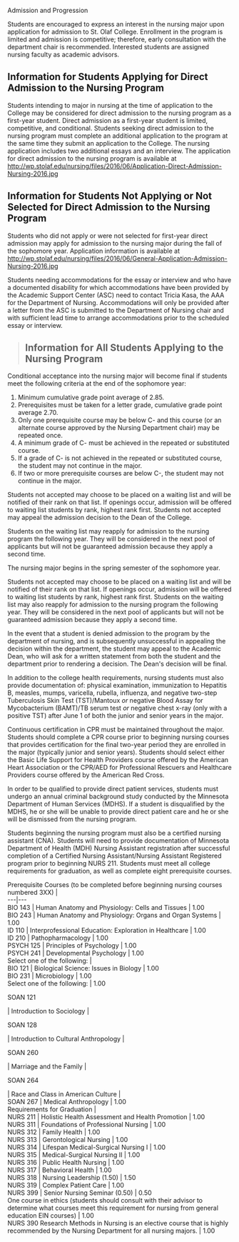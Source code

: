   
  
Admission and Progression

Students are encouraged to express an interest in the nursing major upon application for admission to St. Olaf College. Enrollment in the program is limited and admission is competitive; therefore, early consultation with the department chair is recommended. Interested students are assigned nursing faculty as academic advisors.

##  Information for Students Applying for Direct Admission to the Nursing Program

Students intending to major in nursing at the time of application to the College may be considered for direct admission to the nursing program as a first-year student. Direct admission as a first-year student is limited, competitive, and conditional. Students seeking direct admission to the nursing program must complete an additional application to the program at the same time they submit an application to the College. The nursing application includes two additional essays and an interview. The application for direct admission to the nursing program is available at  http://wp.stolaf.edu/nursing/files/2016/06/Application-Direct-Admission-Nursing-2016.jpg

##  Information for Students Not Applying or Not Selected for Direct Admission to the Nursing Program

Students who did not apply or were not selected for first-year direct admission may apply for admission to the nursing major during the fall of the sophomore year. Application information is available at  http://wp.stolaf.edu/nursing/files/2016/06/General-Application-Admission-Nursing-2016.jpg

Students needing accommodations for the essay or interview and who have a documented disability for which accommodations have been provided by the Academic Support Center (ASC) need to contact Tricia Kasa, the AAA for the Department of Nursing. Accommodations will only be provided after a letter from the ASC is submitted to the Department of Nursing chair and with sufficient lead time to arrange accommodations prior to the scheduled essay or interview.

> ##  Information for All Students Applying to the Nursing Program

Conditional acceptance into the nursing major will become final if students meet the following criteria at the end of the sophomore year:

  1. Minimum cumulative grade point average of 2.85. 
  2. Prerequisites must be taken for a letter grade, cumulative grade point average 2.70. 
  3. Only one prerequisite course may be below C- and this course (or an alternate course approved by the Nursing Department chair) may be repeated once. 
  4. A minimum grade of C- must be achieved in the repeated or substituted course. 
  5. If a grade of C- is not achieved in the repeated or substituted course, the student may not continue in the major. 
  6. If two or more prerequisite courses are below C-, the student may not continue in the major. 

Students not accepted may choose to be placed on a waiting list and will be notified of their rank on that list. If openings occur, admission will be offered to waiting list students by rank, highest rank first. Students not accepted may appeal the admission decision to the Dean of the College.

Students on the waiting list may reapply for admission to the nursing program the following year. They will be considered in the next pool of applicants but will not be guaranteed admission because they apply a second time.

The nursing major begins in the spring semester of the sophomore year.

Students not accepted may choose to be placed on a waiting list and will be notified of their rank on that list. If openings occur, admission will be offered to waiting list students by rank, highest rank first. Students on the waiting list may also reapply for admission to the nursing program the following year. They will be considered in the next pool of applicants but will not be guaranteed admission because they apply a second time.

In the event that a student is denied admission to the program by the department of nursing, and is subsequently unsuccessful in appealing the decision within the department, the student may appeal to the Academic Dean, who will ask for a written statement from both the student and the department prior to rendering a decision. The Dean's decision will be final.

In addition to the college health requirements, nursing students must also provide documentation of: physical examination, immunization to Hepatitis B, measles, mumps, varicella, rubella, influenza, and negative two-step Tuberculosis Skin Test (TST)/Mantoux _or_ negative Blood Assay for Mycobacterium (BAMT)/TB serum test _or_ negative chest x-ray (only with a positive TST) after June 1 of both the junior and senior years in the major.

Continuous certification in CPR must be maintained throughout the major. Students should complete a CPR course prior to beginning nursing courses that provides certification for the final two-year period they are enrolled in the major (typically junior and senior years). Students should select either the Basic Life Support for Health Providers course offered by the American Heart Association or the CPR/AED for Professional Rescuers and Healthcare Providers course offered by the American Red Cross.

In order to be qualified to provide direct patient services, students must undergo an annual criminal background study conducted by the Minnesota Department of Human Services (MDHS). If a student is disqualified by the MDHS, he or she will be unable to provide direct patient care and he or she will be dismissed from the nursing program.

Students beginning the nursing program must also be a certified nursing assistant (CNA). Students will need to provide documentation of Minnesota Department of Health (MDH) Nursing Assistant registration after successful completion of a Certified Nursing Assistant/Nursing Assistant Registered program prior to beginning NURS 211. Students must meet all college requirements for graduation, as well as complete eight prerequisite courses.

Prerequisite Courses (to be completed before beginning nursing courses numbered 3XX)  |  
---|---  
BIO 143  |  Human Anatomy and Physiology: Cells and Tissues  |  1.00  
BIO 243  |  Human Anatomy and Physiology: Organs and Organ Systems  |  1.00  
ID 110  |  Interprofessional Education: Exploration in Healthcare  |  1.00  
ID 210  |  Pathopharmacology  |  1.00  
PSYCH 125  |  Principles of Psychology  |  1.00  
PSYCH 241  |  Developmental Psychology  |  1.00  
Select one of the following:  |  
BIO 121  |  Biological Science: Issues in Biology  |  1.00  
BIO 231  |  Microbiology  |  1.00  
Select one of the following:  |  1.00  
  
SOAN 121

|  Introduction to Sociology  |  
  
SOAN 128

|  Introduction to Cultural Anthropology  |  
  
SOAN 260

|  Marriage and the Family  |  
  
SOAN 264

|  Race and Class in American Culture  |  
SOAN 267  |  Medical Anthropology  |  1.00  
Requirements for Graduation  |  
NURS 211  |  Holistic Health Assessment and Health Promotion  |  1.00  
NURS 311  |  Foundations of Professional Nursing  |  1.00  
NURS 312  |  Family Health  |  1.00  
NURS 313  |  Gerontological Nursing  |  1.00  
NURS 314  |  Lifespan Medical-Surgical Nursing I  |  1.00  
NURS 315  |  Medical-Surgical Nursing II  |  1.00  
NURS 316  |  Public Health Nursing  |  1.00  
NURS 317  |  Behavioral Health  |  1.00  
NURS 318  |  Nursing Leadership (1.50)  |  1.50  
NURS 319  |  Complex Patient Care  |  1.00  
NURS 399  |  Senior Nursing Seminar (0.50)  |  0.50  
One course in ethics (students should consult with their advisor to determine what courses meet this requirement for nursing from general education EIN courses)  |  1.00  
NURS 390 Research Methods in Nursing is an elective course that is highly recommended by the Nursing Department for all nursing majors.  |  1.00

